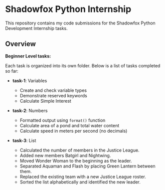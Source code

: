 # Shadowfox Python Internship

This repository contains my code submissions for the Shadowfox Python Development Internship tasks.

## Overview

**Beginner Level tasks:**

Each task is organized into its own folder. Below is a list of tasks completed so far:

- **task-1**: Variables  
  - Create and check variable types  
  - Demonstrate reserved keywords  
  - Calculate Simple Interest  

- **task-2**: Numbers  
  - Formatted output using `format()` function  
  - Calculate area of a pond and total water content  
  - Calculate speed in meters per second (no decimals)

- **task-3**: List
  - Calculated the number of members in the Justice League.
  - Added new members Batgirl and Nightwing.
  - Moved Wonder Woman to the beginning as the leader.
  - Separated Aquaman and Flash by placing Green Lantern between them.
  - Replaced the existing team with a new Justice League roster.
  - Sorted the list alphabetically and identified the new leader.
 
